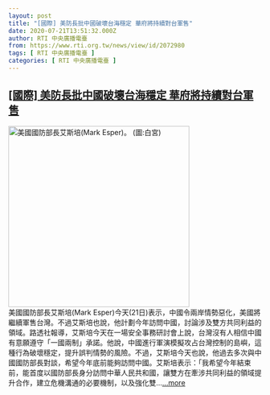 ```yaml
---
layout: post
title: "[國際] 美防長批中國破壞台海穩定 華府將持續對台軍售"
date: 2020-07-21T13:51:32.000Z
author: RTI 中央廣播電臺
from: https://www.rti.org.tw/news/view/id/2072980
tags: [ RTI 中央廣播電臺 ]
categories: [ RTI 中央廣播電臺 ]
---
```

<!--1595339492000-->
[[國際] 美防長批中國破壞台海穩定 華府將持續對台軍售](https://www.rti.org.tw/news/view/id/2072980)
------

<div>
<img src="https://static.rti.org.tw/assets/thumbnails/2020/01/08/e87dc78db4b7acbf2c658922a99f4172.jpg" width="360" alt="美國國防部長艾斯培(Mark Esper)。 (圖:白宮)" title="美國國防部長艾斯培(Mark Esper)。 (圖:白宮)"><br>美國國防部長艾斯培(Mark Esper)今天(21日)表示，中國令兩岸情勢惡化，美國將繼續軍售台灣。不過艾斯培也說，他計劃今年訪問中國，討論涉及雙方共同利益的領域。路透社報導，艾斯培今天在一場安全事務研討會上說，台灣沒有人相信中國有意願遵守「一國兩制」承諾。他說，中國進行軍演模擬攻占台灣控制的島嶼，這種行為破壞穩定，提升誤判情勢的風險。不過，艾斯培今天也說，他過去多次與中國國防部長對談，希望今年底前能夠訪問中國。艾斯培表示：「我希望今年結束前，能首度以國防部長身分訪問中華人民共和國，讓雙方在牽涉共同利益的領域提升合作，建立危機溝通的必要機制，以及強化雙...<a target="_blank" href="https://www.rti.org.tw/news/view/id/2072980">...more</a>
</div>
